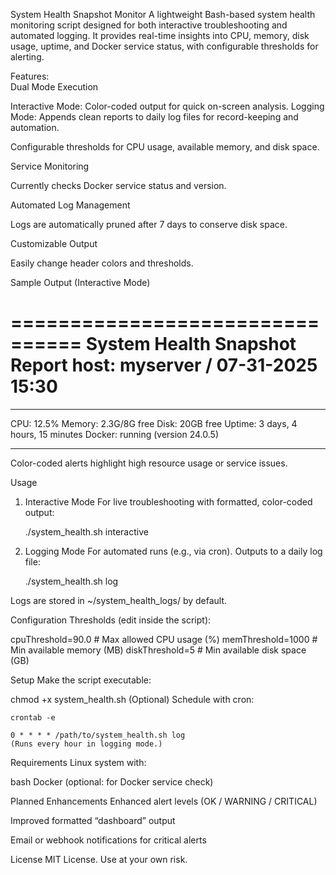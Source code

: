 System Health Snapshot Monitor
A lightweight Bash-based system health monitoring script designed for both interactive troubleshooting and automated logging.
It provides real-time insights into CPU, memory, disk usage, uptime, and Docker service status, with configurable thresholds for alerting.

Features:  
Dual Mode Execution

Interactive Mode: Color-coded output for quick on-screen analysis.
Logging Mode: Appends clean reports to daily log files for record-keeping and automation.

Configurable thresholds for CPU usage, available memory, and disk space.

Service Monitoring

Currently checks Docker service status and version.

Automated Log Management

Logs are automatically pruned after 7 days to conserve disk space.

Customizable Output

Easily change header colors and thresholds.

Sample Output (Interactive Mode)

================================
System Health Snapshot Report
host: myserver / 07-31-2025 15:30
================================
________________________________

CPU:      12.5%
Memory:   2.3G/8G free
Disk:     20GB free
Uptime:   3 days, 4 hours, 15 minutes
Docker:   running (version 24.0.5)
________________________________

Color-coded alerts highlight high resource usage or service issues.

Usage
1. Interactive Mode
For live troubleshooting with formatted, color-coded output:

    ./system_health.sh interactive

2. Logging Mode
For automated runs (e.g., via cron). Outputs to a daily log file:

    ./system_health.sh log

Logs are stored in ~/system_health_logs/ by default.

Configuration
Thresholds (edit inside the script):

cpuThreshold=90.0     # Max allowed CPU usage (%)
memThreshold=1000     # Min available memory (MB)
diskThreshold=5       # Min available disk space (GB)

Setup
Make the script executable:

chmod +x system_health.sh
(Optional) Schedule with cron:

    crontab -e

    0 * * * * /path/to/system_health.sh log
    (Runs every hour in logging mode.)

Requirements
Linux system with:

bash
Docker (optional: for Docker service check)

Planned Enhancements
Enhanced alert levels (OK / WARNING / CRITICAL)

Improved formatted “dashboard” output

Email or webhook notifications for critical alerts

License
MIT License. Use at your own risk.
